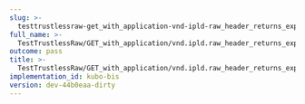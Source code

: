```yaml
---
slug: >-
  testtrustlessraw-get_with_application-vnd-ipld-raw_header_returns_expected_response_headers
full_name: >-
  TestTrustlessRaw/GET_with_application/vnd.ipld.raw_header_returns_expected_response_headers
outcome: pass
title: >-
  TestTrustlessRaw/GET_with_application/vnd.ipld.raw_header_returns_expected_response_headers
implementation_id: kubo-bis
version: dev-44b0eaa-dirty
---
```


